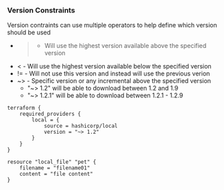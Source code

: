 ### Version Constraints
Version contraints can use multiple operators to help define which version should be used
* >  - Will use the highest version available above the specified version
* <  - Will use the highest version available below the specified version
* != - Will not use this version and instead will use the previous verion
* ~> - Specific version or any incremental above the specified version
    * "~> 1.2" will be able to download between 1.2 and 1.9
    * "~> 1.2.1" will be able to download between 1.2.1 - 1.2.9

```hcl main.tf
terraform {
    required_providers {
        local = {
            source = hashicorp/local
            version = "~> 1.2"
        }
    }
}

resource "local_file" "pet" {
    filename = "filename01"
    content = "file content"
}
```
